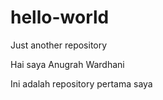 # hello-world
Just another repository

Hai saya Anugrah Wardhani

Ini adalah repository pertama saya
